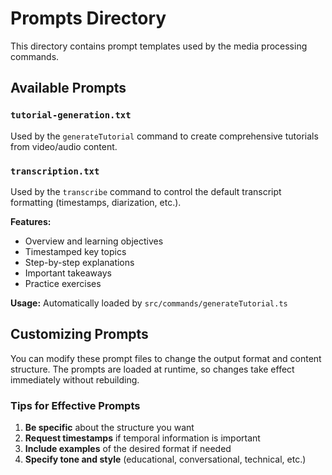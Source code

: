 # Prompts Directory

This directory contains prompt templates used by the media processing commands.

## Available Prompts

### `tutorial-generation.txt`
Used by the `generateTutorial` command to create comprehensive tutorials from video/audio content.

### `transcription.txt`
Used by the `transcribe` command to control the default transcript formatting (timestamps, diarization, etc.).

**Features:**
- Overview and learning objectives
- Timestamped key topics
- Step-by-step explanations
- Important takeaways
- Practice exercises

**Usage:** Automatically loaded by `src/commands/generateTutorial.ts`

## Customizing Prompts

You can modify these prompt files to change the output format and content structure. The prompts are loaded at runtime, so changes take effect immediately without rebuilding.

### Tips for Effective Prompts

1. **Be specific** about the structure you want
2. **Request timestamps** if temporal information is important
3. **Include examples** of the desired format if needed
4. **Specify tone and style** (educational, conversational, technical, etc.)
